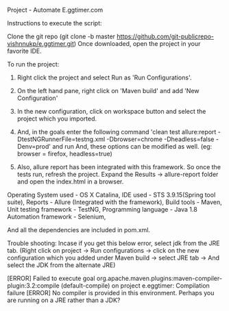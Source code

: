 Project - Automate E.ggtimer.com

Instructions to execute the script:

Clone the git repo (git clone -b master https://github.com/git-publicrepo-vishnnukp/e.ggtimer.git)
Once downloaded, open the project in your favorite IDE.

To run the project:

1. Right click the project and select Run as 'Run Configurations'.

2. On the left hand pane, right click on 'Maven build' and add 'New Configuration'

3. In the new configuration, click on workspace button and select the project which you imported.

4. And, in the goals enter the following command 'clean test allure:report -DtestNGRunnerFile=testng.xml -Dbrowser=chrome -Dheadless=false -Denv=prod' and run
And, these options can be modified as well. (eg: browser = firefox, headless=true)

5. Also, allure report has been integrated with this framework. So once the tests run, refresh the project. Expand the Results -> allure-report folder and open the index.html in a browser.

Operating System used - OS X Catalina,
IDE used - STS 3.9.15(Spring tool suite),
Reports - Allure (Integrated with the framework),
Build tools - Maven,
Unit testing framework - TestNG,
Programming language - Java 1.8
Automation framework - Selenium,

And all the dependencies are included in pom.xml.

Trouble shooting:
Incase if you get this below error, select jdk from the JRE tab. (Right click on project -> Run configurations -> click on the new configuration which you added under Maven build -> select JRE tab -> And select the JDK from the alternate JRE)

[ERROR] Failed to execute goal org.apache.maven.plugins:maven-compiler-plugin:3.2:compile (default-compile) on project e.eggtimer: Compilation failure [ERROR] No compiler is provided in this environment. Perhaps you are running on a JRE rather than a JDK?
